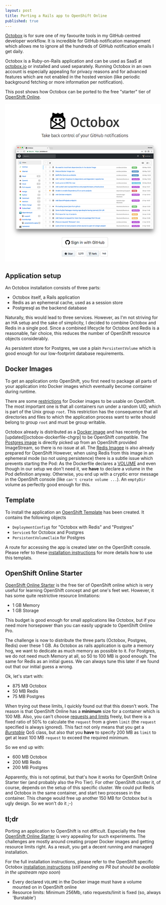 ```yaml
---
layout: post
title: Porting a Rails app to OpenShift Online
published: true
---
```


[Octobox][octobox] is for sure one of my favourite tools in my GitHub centred developer workflow.
It is incredible for GitHub notification management which allows me to ignore all the hundreds of GitHub notification emails I get daily.

Octobox is a Ruby-on-Rails application and can be used as SaaS at [octobox.io](https://octobox.io) or installed and used separately.
Running Octobox in an own account is especially appealing for privacy reasons and for advanced features which are not enabled in the hosted version (like periodic background fetching or more information per notification).

This post shows how Octobox can be ported to the free "starter" tier of [OpenShift Online][openshift-online].

<!-- more -->

<img src="../images/octobox.png" style="margin: auto;"/>

## Application setup

An Octobox installation consists of three parts:

* Octobox itself, a Rails application
* Redis as an ephemeral cache, used as a session store
* Postgresql as the backend database

Naturally, this would lead to three services.
However, as I'm not striving for an HA setup and the sake of simplicity, I decided to combine Octobox and Redis in a single pod.
Since a combined lifecycle for Octobox and Redis is a reasonable, fair choice, this reduces the number of OpenShift resource objects considerably.

As persistent store for Postgres, we use a plain `PersistentVolume` which is good enough for our low-footprint database requirements.

## Docker Images

To get an application onto OpenShift, you first need to package all parts of your application into Docker images which eventually become container during runtime.

There are some [restrictions][openshift-image-guidelines] for Docker images to be usable on OpenShift.
The most important one is that all containers run under a random UID, which is part of the Unix group `root`.
This restriction has the consequence that all directories and files to which the application process want to write should belong to group `root` and must be group writable.

Octobox already is distributed as a [Docker image][octobox-dockerfile] and has recently be [updated][octobox-dockerfile-chgrp] to be OpenShift compatible.
The [Postgres image][postgres-imagestream] is directly picked up from an OpenShift provided ImageStream, so there is no issue at all.
The [Redis Imagee][redis-image] is also already prepared for OpenShift
However, when using Redis from this image in an ephemeral mode (so not using persistence) there is a subtle issue which prevents starting the Pod:
As the Dockerfile declares a [VOLUME][redis-dockerfile-volume] and even though in our setup we don't need it, we **have** to declare a volume in the Pod definition anyway.
Otherwise, you end up with a cryptic error message in the OpenShift console (like `can't create volume ...`).
An `emptyDir` volume as perfectly good enough for this.

## Template

To install the application an [OpenShift Template][openshift-template] has been created.
It contains the following objects

* `DeploymentConfig`s for "Octobox with Redis" and "Postgres"
* `Service`s for Octobox and Postgres
* `PersistentVolumeClaim` for Postgres

A route for accessing the app is created later on the OpenShift console.
Please refer to these [installation instructions][octobox-openshift-installation] for more details how to use this templats.

## OpenShift Online Starter

[OpenShift Online Starter][openshift-online-starter] is the free tier of OpenShift online which is very useful for learning OpenShift concept and get one's feet wet.
However, it has some quite restrictive resource limitations:

* 1 GB Memory
* 1 GB Storage

This budget is good enough for small applications like Octobox, but if you need more horsepower than you can easily upgrade to OpenShift Online Pro.

The challenge is now to distribute the three parts (Octobox, Postgres, Redis) over these 1 GB.
As Octobox as rails application is quite a memory hog, we want to dedicate as much memory as possible to it.
For Postgres, we do not need much Memory at all, so 50 to 100 MB is good enough.
The same for Redis as an initial guess.
We can always tune this later if we found out that our initial guess a wrong.

Ok, let's start with:

* 875 MB Octobox
* 50 MB Redis
* 75 MB Postgres

When trying out these limits, I quickly found out that this doesn't work.
The reason is that OpenShift Online has a **minimum** size for a container which is 100 MB.
Also, you can't choose [requests and limits][kubernetes-requests-limits] freely, but there is a fixed ratio of 50% to calculate the `request` from a given `limit` (the `request` specified is always ignored).
This fact not only means that you get a [_Burstable_][kubernetes-qos-class] QoS class, but also that you **have** to specify 200 MB as `limit` to get at least 100 MB `request` to exceed the required minimum.

So we end up with:

* 600 MB Octobox
* 200 MB Redis
* 200 MB Postgres

Apparently, this is not optimal, but that's how it works for OpenShift Online Starter tier (and probably also the Pro Tier).
For other OpenShift cluster it, of course, depends on the setup of this specific cluster.
We could put Redis and Octobox in the same container, and start two processes in the container.
This change would free up another 150 MB for Octobox but is ugly design.
So we won't do it ;-)


## tl;dr

Porting an application to OpenShift is not difficult.
Especially the free [OpenShift Online Starter][openshift-online] is very appealing for such experiments.
The challenges are mostly around creating proper Docker images and getting resource limits right.
As a result, you get a decent running and managed installation.

For the full installation instructions, please refer to the OpenShift specific Octobox [installation instructions][octobox-openshift-installation] (_still pending as PR but should be available in the upstream repo soon_)

* Every declared `VOLUME` in the Docker image must have a volume mounted on in OpenShift online
* Resource limits: Minimum 256Mb, ratio requests/limit is fixed (so, always 'Burstable')

[openshift-online]: https://www.openshift.com/pricing/index.html
[octobox]: https://github.com/octobox/octobox
[openshift-image-guidelines]: https://docs.openshift.org/latest/creating_images/guidelines.html
[octobox-dockerfile]: https://github.com/octobox/octobox/blob/bd6c2cbc4745363240482f36210509830d0c4bc1/Dockerfile
[otxobox-dockerfile-chgrp]: https://github.com/octobox/octobox/blob/bd6c2cbc4745363240482f36210509830d0c4bc1/Dockerfile#L25-L26
[redis-image]: https://hub.docker.com/r/centos/redis-32-centos7/
[postgres-imagestream]: https://docs.openshift.com/container-platform/3.7/using_images/db_images/postgresql.html
[redis-dockerfile-volume]: https://github.com/sclorg/redis-container/blob/7689bf310dc29f363f0cf7e0e74a457cda5a3f6e/3.2/Dockerfile#L73
[kubernetes-qos-class]: https://medium.com/google-cloud/quality-of-service-class-qos-in-kubernetes-bb76a89eb2c6
[kubernetes-requests-limits]: https://kubernetes.io/docs/concepts/configuration/manage-compute-resources-container/
[openshift-template]: https://github.com/rhuss/octobox/blob/5f08e8b222ebb820f2a9b892ece7e768fd87a974/openshift-template.yml
[openshift-online-starter]: https://www.openshift.com/pricing/index.html
[octobox-openshift-installation]: https://github.com/rhuss/octobox/blob/7785c12b73b15397c5cefa82cbe7837466ac101a/openshift/OPENSHIFT_INSTALLATION.md
